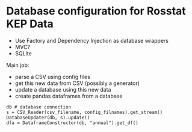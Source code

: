 
# Database configuration for Rosstat KEP Data

- Use Factory and Dependency Injection as database wrappers
- MVC?
- SQLite

Main job:
- parse a CSV using config files 
- get this new data from CSV (possibly a generator)
- update a database using this new data 
- create pandas dataframes from a database 

```
db # database connection
s = CSV_Reader(csv_filename, config_filnames).get_stream()
DatabaseUpdater(db, s).update() 
dfa = DataframeConstructor(db, "annual").get_df()
```

